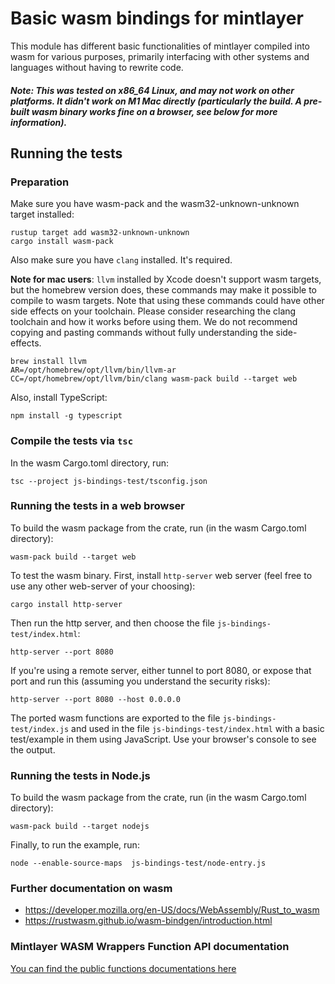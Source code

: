 # Basic wasm bindings for mintlayer

This module has different basic functionalities of mintlayer compiled into wasm for various purposes, primarily interfacing with other systems and languages without having to rewrite code.

##### Note: This was tested on x86_64 Linux, and may not work on other platforms. It didn't work on M1 Mac directly (particularly the build. A pre-built wasm binary works fine on a browser, see below for more information).

## Running the tests

### Preparation

Make sure you have wasm-pack and the wasm32-unknown-unknown target installed:

```
rustup target add wasm32-unknown-unknown
cargo install wasm-pack
```

Also make sure you have `clang` installed. It's required.

**Note for mac users**: `llvm` installed by Xcode doesn't support wasm targets, but the homebrew version does, these commands may make it possible to compile to wasm targets. Note that using these commands could have other side effects on your toolchain. Please consider researching the clang toolchain and how it works before using them. We do not recommend copying and pasting commands without fully understanding the side-effects.
```
brew install llvm
AR=/opt/homebrew/opt/llvm/bin/llvm-ar CC=/opt/homebrew/opt/llvm/bin/clang wasm-pack build --target web
```

Also, install TypeScript:
```
npm install -g typescript
```

### Compile the tests via `tsc`

In the wasm Cargo.toml directory, run:
```
tsc --project js-bindings-test/tsconfig.json
```

### Running the tests in a web browser

To build the wasm package from the crate, run (in the wasm Cargo.toml directory):

```
wasm-pack build --target web
```

To test the wasm binary. First, install `http-server` web server (feel free to use any other web-server of your choosing):

```
cargo install http-server
```

Then run the http server, and then choose the file `js-bindings-test/index.html`:

```
http-server --port 8080
```

If you're using a remote server, either tunnel to port 8080, or expose that port and run this (assuming you understand the security risks):

```
http-server --port 8080 --host 0.0.0.0
```

The ported wasm functions are exported to the file `js-bindings-test/index.js` and used in the file `js-bindings-test/index.html` with a basic test/example in them using JavaScript. Use your browser's console to see the output.

### Running the tests in Node.js

To build the wasm package from the crate, run (in the wasm Cargo.toml directory):

```
wasm-pack build --target nodejs
```

Finally, to run the example, run:

```
node --enable-source-maps  js-bindings-test/node-entry.js
```

### Further documentation on wasm

- https://developer.mozilla.org/en-US/docs/WebAssembly/Rust_to_wasm
- https://rustwasm.github.io/wasm-bindgen/introduction.html

### Mintlayer WASM Wrappers Function API documentation

[You can find the public functions documentations here](WASM-API.md)
